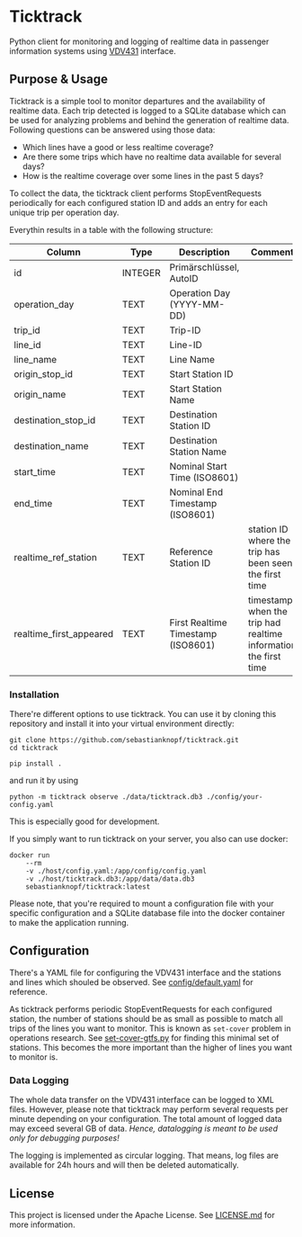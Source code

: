 # Ticktrack
Python client for monitoring and logging of realtime data in passenger information systems using [VDV431](https://github.com/VDVde/TRIAS) interface. 

## Purpose & Usage
Ticktrack is a simple tool to monitor departures and the availability of realtime data. Each trip detected is logged to a SQLite database which can be used for analyzing problems and behind the generation of realtime data. Following questions can be answered using those data:

- Which lines have a good or less realtime coverage?
- Are there some trips which have no realtime data available for several days?
- How is the realtime coverage over some lines in the past 5 days?

To collect the data, the ticktrack client performs StopEventRequests periodically for each configured station ID and adds an entry for each unique trip per operation day. 

Everythin results in a table with the following structure:

| Column                  | Type   | Description                | Comment
|-------------------------|------------|------------------------------|---|
| id                      | INTEGER    | Primärschlüssel, AutoID     |    |
| operation_day           | TEXT       | Operation Day (YYYY-MM-DD)  ||
| trip_id                 | TEXT       | Trip-ID                     ||
| line_id                 | TEXT       | Line-ID                     ||
| line_name               | TEXT       | Line Name                   ||
| origin_stop_id          | TEXT       | Start Station ID            ||
| origin_name             | TEXT       | Start Station Name          ||
| destination_stop_id     | TEXT       | Destination Station ID      ||
| destination_name        | TEXT       | Destination Station Name    ||
| start_time              | TEXT       | Nominal Start Time (ISO8601) ||
| end_time                | TEXT       | Nominal End Timestamp (ISO8601) ||
| realtime_ref_station    | TEXT       | Reference Station ID | station ID where the trip has been seen the first time |
| realtime_first_appeared | TEXT       | First Realtime Timestamp (ISO8601) |timestamp when the trip had realtime information the first time | 

### Installation
There're different options to use ticktrack. You can use it by cloning this repository and install it into your virtual environment directly:
```
git clone https://github.com/sebastianknopf/ticktrack.git
cd ticktrack

pip install .
```
and run it by using
```
python -m ticktrack observe ./data/ticktrack.db3 ./config/your-config.yaml
```
This is especially good for development. 

If you simply want to run ticktrack on your server, you also can use docker:
```
docker run 
    --rm 
    -v ./host/config.yaml:/app/config/config.yaml 
    -v ./host/ticktrack.db3:/app/data/data.db3
    sebastianknopf/ticktrack:latest
```
Please note, that you're required to mount a configuration file with your specific configuration and a SQLite database file into the docker container to make the application running. 

## Configuration
There's a YAML file for configuring the VDV431 interface and the stations and lines which shouled be observed. See [config/default.yaml](config/default.yaml) for reference.

As ticktrack performs periodic StopEventRequests for each configured station, the number of stations should be as small as possible to match all trips of the lines you want to monitor. This is known as `set-cover` problem in operations research. See [set-cover-gtfs.py]() for finding this minimal set of stations. This becomes the more important than the higher of lines you want to monitor is.

### Data Logging
The whole data transfer on the VDV431 interface can be logged to XML files. However, please note that ticktrack may perform several requests per minute depending on your configuration. The total amount of logged data may exceed several GB of data. _Hence, datalogging is meant to be used only for debugging purposes!_

The logging is implemented as circular logging. That means, log files are available for 24h hours and will then be deleted automatically.

## License
This project is licensed under the Apache License. See [LICENSE.md](LICENSE.md) for more information.
